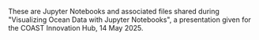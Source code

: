 These are Jupyter Notebooks and associated files shared during "Visualizing Ocean Data with 
Jupyter Notebooks", a presentation given for the COAST Innovation Hub, 14 May 2025.
